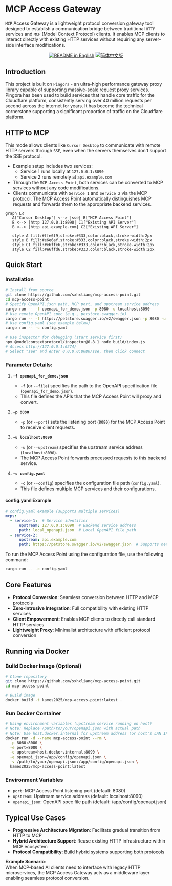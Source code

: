 # MCP Access Gateway  

`MCP` Access Gateway is a lightweight protocol conversion gateway tool designed to establish a communication bridge between traditional `HTTP` services and `MCP` (Model Context Protocol) clients. It enables MCP clients to interact directly with existing HTTP services without requiring any server-side interface modifications.  
<p align="center">
  <a href="./README.md"><img alt="README in English" src="https://img.shields.io/badge/English-d9d9d9"></a>
  <a href="./README_CN.md"><img alt="简体中文版" src="https://img.shields.io/badge/简体中文-d9d9d9"></a>
</p>

## Introduction  
This project is built on `Pingora` - an ultra-high performance gateway proxy library capable of supporting massive-scale request proxy services. Pingora has been used to build services that handle core traffic for the Cloudflare platform, consistently serving over 40 million requests per second across the internet for years. It has become the technical cornerstone supporting a significant proportion of traffic on the Cloudflare platform.

## HTTP to MCP  
This mode allows clients like `Cursor Desktop` to communicate with remote HTTP servers through `SSE`, even when the servers themselves don't support the SSE protocol.

- Example setup includes two services:  
  - Service 1 runs locally at `127.0.0.1:8090`  
  - Service 2 runs remotely at `api.example.com`  
- Through the `MCP Access Point`, both services can be converted to MCP services without any code modifications.  
- Clients communicate with `Service 1` and `Service 2` via the MCP protocol. The MCP Access Point automatically distinguishes MCP requests and forwards them to the appropriate backend services.

```mermaid
graph LR
   A["Cursor Desktop"] <--> |sse| B["MCP Access Point"]
   B <--> |http 127.0.0.1:8090| C1["Existing API Server"]
   B <--> |http api.example.com| C2["Existing API Server"]

   style A fill:#ffe6f9,stroke:#333,color:black,stroke-width:2px
   style B fill:#e6e6af,stroke:#333,color:black,stroke-width:2px
   style C1 fill:#e6ffe6,stroke:#333,color:black,stroke-width:2px
   style C2 fill:#e6ffd6,stroke:#333,color:black,stroke-width:2px
```

## Quick Start  

### Installation  
```bash
# Install from source
git clone https://github.com/sxhxliang/mcp-access-point.git
cd mcp-access-point
# Specify OpenAPI.json path, MCP port, and upstream service address
cargo run -- -f openapi_for_demo.json -p 8080 -u localhost:8090
# Use remote OpenAPI spec (e.g., petstore.swagger.io)
cargo run -- -f https://petstore.swagger.io/v2/swagger.json -p 8080 -u localhost:8090
# Use config.yaml (see example below)
cargo run -- -c config.yaml

# Use inspector for debugging (start service first)
npx @modelcontextprotocol/inspector@0.8.1 node build/index.js
# Access http://127.0.0.1:6274/
# Select "see" and enter 0.0.0.0:8080/sse, then click connect
```

### Parameter Details:  
1. **`-f openapi_for_demo.json`**  
   - `-f` (or `--file`) specifies the path to the OpenAPI specification file (`openapi_for_demo.json`).  
   - This file defines the APIs that the MCP Access Point will proxy and convert.  

2. **`-p 8080`**  
   - `-p` (or `--port`) sets the listening port (`8080`) for the MCP Access Point to receive client requests.  

3. **`-u localhost:8090`**  
   - `-u` (or `--upstream`) specifies the upstream service address (`localhost:8090`).  
   - The MCP Access Point forwards processed requests to this backend service.  

4. **`-c config.yaml`**  
   - `-c` (or `--config`) specifies the configuration file path (`config.yaml`).  
   - This file defines multiple MCP services and their configurations.  

#### config.yaml Example  
```yaml
# config.yaml example (supports multiple services)
mcps:
  - service-1:  # Service identifier
      upstream: 127.0.0.1:8090  # Backend service address
      path: local_openapi.json  # Local OpenAPI file path
  - service-2:
      upstream: api.example.com 
      path: https://petstore.swagger.io/v2/swagger.json  # Supports network paths
```

To run the MCP Access Point using the configuration file, use the following command:
```bash
cargo run -- -c config.yaml
```

## Core Features  

- **Protocol Conversion**: Seamless conversion between HTTP and MCP protocols  
- **Zero-Intrusive Integration**: Full compatibility with existing HTTP services  
- **Client Empowerment**: Enables MCP clients to directly call standard HTTP services  
- **Lightweight Proxy**: Minimalist architecture with efficient protocol conversion  

## Running via Docker  

### Build Docker Image (Optional)  
```bash
# Clone repository
git clone https://github.com/sxhxliang/mcp-access-point.git
cd mcp-access-point

# Build image
docker build -t kames2025/mcp-access-point:latest .
```

### Run Docker Container  
```bash
# Using environment variables (upstream service running on host)
# Note: Replace /path/to/your/openapi.json with actual path
# Note: Use host.docker.internal for upstream address (or host's LAN IP if needed)
docker run -d --name mcp-access-point --rm \
  -p 8080:8080 \
  -e port=8080 \
  -e upstream=host.docker.internal:8090 \
  -e openapi_json=/app/config/openapi.json \
  -v /path/to/your/openapi.json:/app/config/openapi.json \
  kames2025/mcp-access-point:latest
```

### Environment Variables  
- `port`: MCP Access Point listening port (default: 8080)
- `upstream`: Upstream service address (default: localhost:8090)
- `openapi_json`: OpenAPI spec file path (default: /app/config/openapi.json)

## Typical Use Cases  

- **Progressive Architecture Migration**: Facilitate gradual transition from HTTP to MCP  
- **Hybrid Architecture Support**: Reuse existing HTTP infrastructure within MCP ecosystem  
- **Protocol Compatibility**: Build hybrid systems supporting both protocols  

**Example Scenario**:  
When MCP-based AI clients need to interface with legacy HTTP microservices, the MCP Access Gateway acts as a middleware layer enabling seamless protocol conversion.